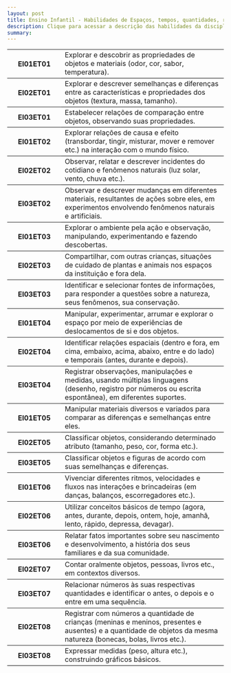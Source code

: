 ```yaml
---
layout: post
title: Ensino Infantil - Habilidades de Espaços, tempos, quantidades, relações e transformações
description: Clique para acessar a descrição das habilidades da disciplina Espaços, tempos, quantidades, relações e transformações.
summary: 
---
```

<table style="border-collapse: collapse;">
    <div id="EI01ET01">
    <tr style="border-bottom: 1px solid black;">
        <th style="width:25%">EI01ET01</th>
        <td>Explorar e descobrir as propriedades de objetos e materiais (odor, cor, sabor, temperatura).</td>
    </tr>
    </div>
    <div id="EI02ET01">
    <tr style="border-bottom: 1px solid black;">
        <th style="width:25%">EI02ET01</th>
        <td>Explorar e descrever semelhanças e diferenças entre as características e propriedades dos objetos (textura, massa, tamanho).</td>
    </tr>
    </div>
    <div id="EI03ET01">
    <tr style="border-bottom: 1px solid black;">
        <th style="width:25%">EI03ET01</th>
        <td>Estabelecer relações de comparação entre objetos, observando suas propriedades.</td>
    </tr>
    </div>
    <div id="EI01ET02">
    <tr style="border-bottom: 1px solid black;">
        <th style="width:25%">EI01ET02</th>
        <td>Explorar relações de causa e efeito (transbordar, tingir, misturar, mover e remover etc.) na interação com o mundo físico.</td>
    </tr>
    </div>
    <div id="EI02ET02">
    <tr style="border-bottom: 1px solid black;">
        <th style="width:25%">EI02ET02</th>
        <td>Observar, relatar e descrever incidentes do cotidiano e fenômenos naturais (luz solar, vento, chuva etc.).</td>
    </tr>
    </div>
    <div id="EI03ET02">
    <tr style="border-bottom: 1px solid black;">
        <th style="width:25%">EI03ET02</th>
        <td>Observar e descrever mudanças em diferentes materiais, resultantes de ações sobre eles, em experimentos envolvendo fenômenos naturais e artificiais.</td>
    </tr>
    </div>
    <div id="EI01ET03">
    <tr style="border-bottom: 1px solid black;">
        <th style="width:25%">EI01ET03</th>
        <td>Explorar o ambiente pela ação e observação, manipulando, experimentando e fazendo descobertas.</td>
    </tr>
    </div>
    <div id="EI02ET03">
    <tr style="border-bottom: 1px solid black;">
        <th style="width:25%">EI02ET03</th>
        <td>Compartilhar, com outras crianças, situações de cuidado de plantas e animais nos espaços da instituição e fora dela.</td>
    </tr>
    </div>
    <div id="EI03ET03">
    <tr style="border-bottom: 1px solid black;">
        <th style="width:25%">EI03ET03</th>
        <td>Identificar e selecionar fontes de informações, para responder a questões sobre a natureza, seus fenômenos, sua conservação.</td>
    </tr>
    </div>
    <div id="EI01ET04">
    <tr style="border-bottom: 1px solid black;">
        <th style="width:25%">EI01ET04</th>
        <td>Manipular, experimentar, arrumar e explorar o espaço por meio de experiências de deslocamentos de si e dos objetos.</td>
    </tr>
    </div>
    <div id="EI02ET04">
    <tr style="border-bottom: 1px solid black;">
        <th style="width:25%">EI02ET04</th>
        <td>Identificar relações espaciais (dentro e fora, em cima, embaixo, acima, abaixo, entre e do lado) e temporais (antes, durante e depois).</td>
    </tr>
    </div>
    <div id="EI03ET04">
    <tr style="border-bottom: 1px solid black;">
        <th style="width:25%">EI03ET04</th>
        <td>Registrar observações, manipulações e medidas, usando múltiplas linguagens (desenho, registro por números ou escrita espontânea), em diferentes suportes.</td>
    </tr>
    </div>
    <div id="EI01ET05">
    <tr style="border-bottom: 1px solid black;">
        <th style="width:25%">EI01ET05</th>
        <td>Manipular materiais diversos e variados para comparar as diferenças e semelhanças entre eles.</td>
    </tr>
    </div>
    <div id="EI02ET05">
    <tr style="border-bottom: 1px solid black;">
        <th style="width:25%">EI02ET05</th>
        <td>Classificar objetos, considerando determinado atributo (tamanho, peso, cor, forma etc.).</td>
    </tr>
    </div>
    <div id="EI03ET05">
    <tr style="border-bottom: 1px solid black;">
        <th style="width:25%">EI03ET05</th>
        <td>Classificar objetos e figuras de acordo com suas semelhanças e diferenças.</td>
    </tr>
    </div>
    <div id="EI01ET06">
    <tr style="border-bottom: 1px solid black;">
        <th style="width:25%">EI01ET06</th>
        <td>Vivenciar diferentes ritmos, velocidades e fluxos nas interações e brincadeiras (em danças, balanços, escorregadores etc.).</td>
    </tr>
    </div>
    <div id="EI02ET06">
    <tr style="border-bottom: 1px solid black;">
        <th style="width:25%">EI02ET06</th>
        <td>Utilizar conceitos básicos de tempo (agora, antes, durante, depois, ontem, hoje, amanhã, lento, rápido, depressa, devagar).</td>
    </tr>
    </div>
    <div id="EI03ET06">
    <tr style="border-bottom: 1px solid black;">
        <th style="width:25%">EI03ET06</th>
        <td>Relatar fatos importantes sobre seu nascimento e desenvolvimento, a história dos seus familiares e da sua comunidade.</td>
    </tr>
    </div>
    <div id="EI02ET07">
    <tr style="border-bottom: 1px solid black;">
        <th style="width:25%">EI02ET07</th>
        <td>Contar oralmente objetos, pessoas, livros etc., em contextos diversos.</td>
    </tr>
    </div>
    <div id="EI03ET07">
    <tr style="border-bottom: 1px solid black;">
        <th style="width:25%">EI03ET07</th>
        <td>Relacionar números às suas respectivas quantidades e identificar o antes, o depois e o entre em uma sequência.</td>
    </tr>
    </div>
    <div id="EI02ET08">
    <tr style="border-bottom: 1px solid black;">
        <th style="width:25%">EI02ET08</th>
        <td>Registrar com números a quantidade de crianças (meninas e meninos, presentes e ausentes) e a quantidade de objetos da mesma natureza (bonecas, bolas, livros etc.).</td>
    </tr>
    </div>
    <div id="EI03ET08">
    <tr style="border-bottom: 1px solid black;">
        <th style="width:25%">EI03ET08</th>
        <td>Expressar medidas (peso, altura etc.), construindo gráficos básicos.</td>
    </tr>
    </div>



</table>
